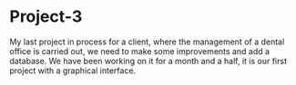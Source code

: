 # Project-3
My last project in process for a client, where the management of a dental office is carried out, we need to make some improvements and add a database. We have been working on it for a month and a half, it is our first project with a graphical interface.
